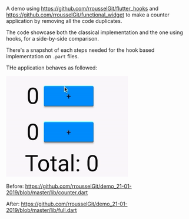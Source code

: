 A demo using https://github.com/rrousselGit/flutter_hooks and https://github.com/rrousselGit/functional_widget to make a counter application by removing all the code duplicates.

The code showcase both the classical implementation and the one using hooks, for a side-by-side comparison. 

There's a snapshot of each steps needed for the hook based implementation on `.part` files.

THe application behaves as followed:

![demo](demo.gif)

Before: https://github.com/rrousselGit/demo_21-01-2019/blob/master/lib/counter.dart

After: https://github.com/rrousselGit/demo_21-01-2019/blob/master/lib/full.dart